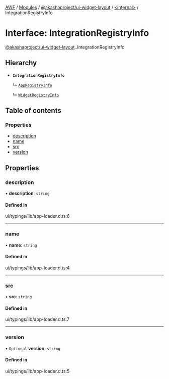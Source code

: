 [AWF](../README.md) / [Modules](../modules.md) / [@akashaproject/ui-widget-layout](../modules/akashaproject_ui_widget_layout.md) / [<internal\>](../modules/akashaproject_ui_widget_layout._internal_.md) / IntegrationRegistryInfo

# Interface: IntegrationRegistryInfo

[@akashaproject/ui-widget-layout](../modules/akashaproject_ui_widget_layout.md).[<internal>](../modules/akashaproject_ui_widget_layout._internal_.md).IntegrationRegistryInfo

## Hierarchy

- **`IntegrationRegistryInfo`**

  ↳ [`AppRegistryInfo`](akashaproject_ui_widget_layout._internal_.AppRegistryInfo.md)

  ↳ [`WidgetRegistryInfo`](akashaproject_ui_widget_layout._internal_.WidgetRegistryInfo.md)

## Table of contents

### Properties

- [description](akashaproject_ui_widget_layout._internal_.IntegrationRegistryInfo.md#description)
- [name](akashaproject_ui_widget_layout._internal_.IntegrationRegistryInfo.md#name)
- [src](akashaproject_ui_widget_layout._internal_.IntegrationRegistryInfo.md#src)
- [version](akashaproject_ui_widget_layout._internal_.IntegrationRegistryInfo.md#version)

## Properties

### description

• **description**: `string`

#### Defined in

ui/typings/lib/app-loader.d.ts:6

___

### name

• **name**: `string`

#### Defined in

ui/typings/lib/app-loader.d.ts:4

___

### src

• **src**: `string`

#### Defined in

ui/typings/lib/app-loader.d.ts:7

___

### version

• `Optional` **version**: `string`

#### Defined in

ui/typings/lib/app-loader.d.ts:5
